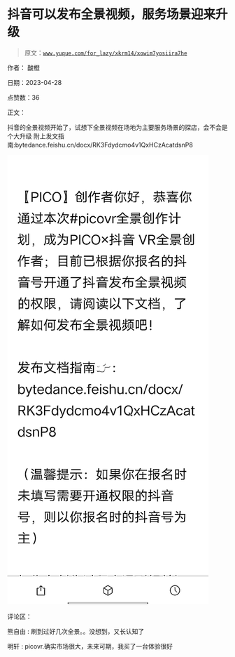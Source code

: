 # 抖音可以发布全景视频，服务场景迎来升级

> 原文：[`www.yuque.com/for_lazy/xkrm14/xowim7yosiira7he`](https://www.yuque.com/for_lazy/xkrm14/xowim7yosiira7he)

作者： 酸橙

日期：2023-04-28

点赞数：36

正文：

抖音的全景视频开始了，试想下全景视频在场地为主要服务场景的探店，会不会是个大升级 附上发文指南:bytedance.feishu.cn/docx/RK3Fdydcmo4v1QxHCzAcatdsnP8

![](img/243adaa01b527affa5262e09a0c0a461.png)

评论区：

熊自由 : 刷到过好几次全景。。没想到，又长认知了

明轩 : picovr.确实市场很大，未来可期，我买了一台体验很好

